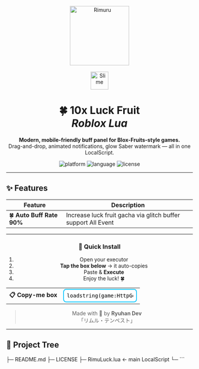 <!-- --------------  HEADER  -------------- -->
<p align="center">
  <!-- Slime emoji + Rimuru logo -->
  <img src="https://files.catbox.moe/f8tj1b.png" width="160" alt="Rimuru" />
  <br><br>
  <img src="https://files.catbox.moe/8qxn81.png" width="48" alt="Slime" />
  <h1 align="center">🍀 10x Luck Fruit<br><em>Roblox Lua</em></h1>
  <p align="center">
    <strong>Modern, mobile-friendly buff panel for Blox-Fruits-style games.</strong><br>
    Drag-and-drop, animated notifications, glow Saber watermark — all in one LocalScript.
  </p>
</p>

<!-- --------------  BADGES  -------------- -->
<p align="center">
  <img src="https://img.shields.io/badge/platform-Roblox-blue" alt="platform" />
  <img src="https://img.shields.io/badge/language-Lua-yellow" alt="language" />
  <img src="https://img.shields.io/badge/license-MIT-green" alt="license" />
</p>

---

## ✨ Features
| Feature | Description |
|---------|-------------|
| 🍀 **Auto Buff Rate 90%** | Increase luck fruit gacha via glitch buffer support All Event|

---

<!-- --------------  ONE-CLICK COPY  -------------- -->
<div align="center">

### 🚀 Quick Install

1. Open your executor  
2. **Tap the box below** → it auto-copies  
3. Paste & **Execute**  
4. Enjoy the luck! 🍀

<!-- copy button + script -->
<table>
  <tr>
    <td align="center" valign="middle">
      <b>📋 Copy-me box</b>
    </td>
    <td>
      <input
        id="copyBox"
        value='loadstring(game:HttpGet("https://raw.githubusercontent.com/ryuhandev/Rimuru-Luck/refs/heads/main/RimuLuck.lua"))()'
        onclick="this.select(); document.execCommand('copy'); this.style.background='#90EE90'; this.value='✅ Copied!'; setTimeout(()=>{this.value=`loadstring(game:HttpGet(\"https://raw.githubusercontent.com/ryuhandev/Rimuru-Luck/refs/heads/main/RimuLuck.lua\"))()`; this.style.background='#fff'}, 1500)"
        style="width:100%; font-family:monospace; font-size:14px; padding:8px; border:2px solid #00c3ff; border-radius:8px; background:#fff; color:#000;"
        readonly
      />
    </td>
  </tr>
</table>

> Made with 💙 by **Ryuhan Dev**  
> 「リムル・テンペスト」

</div>


---

## 📁 Project Tree
<repo-root>
├─ README.md
├─ LICENSE
├─ RimuLuck.lua        ← main LocalScript
└─
```
